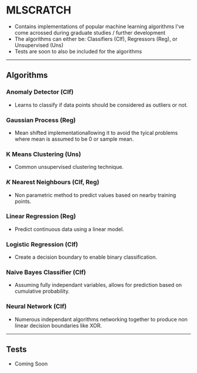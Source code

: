 # MLSCRATCH
* Contains implementations of popular machine learning algorithms I've come acrossed during graduate studies / further development
* The algorithms can either be: Classifiers (Clf), Regressors (Reg), or Unsupervised (Uns)
* Tests are soon to also be included for the algorithms
___
## Algorithms
### Anomaly Detector (Clf)
* Learns to classify if data points should be considered as outliers or not.

### Gaussian Process (Reg)
* Mean shifted implementationallowing it to avoid the tyical problems where mean is assumed to be 0 or sample mean.

### K Means Clustering (Uns)
* Common unsupervised clustering technique. 

### *K* Nearest Neighbours (Clf, Reg)
* Non parametric method to predict values based on nearby training points.

### Linear Regression (Reg)
* Predict continuous data using a linear model.

### Logistic Regression (Clf)
* Create a decision boundary to enable binary classification.

### Naive Bayes Classifier (Clf)
* Assuming fully independant variables, allows for prediction based on cumulative probability.

### Neural Network (Clf)
* Numerous independant algorithms networking together to produce non linear decision boundaries like XOR.

___
## Tests
* Coming Soon

